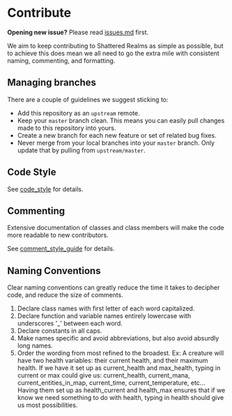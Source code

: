 # Contribute

**Opening new issue?** Please read [issues.md](issues.md) first.

We aim to keep contributing to Shattered Realms as simple as possible, but to achieve this does mean we all need to go the extra mile with consistent naming, commenting, and formatting.

## Managing branches

There are a couple of guidelines we suggest sticking to:

* Add this repository as an `upstream` remote.
* Keep your `master` branch clean. This means you can easily pull changes made to this repository into yours.
* Create a new branch for each new feature or set of related bug fixes.
* Never merge from your local branches into your `master` branch. Only update that by pulling from `upstream/master`.

## Code Style

See [code_style](code_style_guide.md) for details.

## Commenting

Extensive documentation of classes and class members will make the code more readable to new contributors.

See [comment_style_guide](comment_style_guide.md) for details.

## Naming Conventions

Clear naming conventions can greatly reduce the time it takes to decipher code, and reduce the size of comments.

1. Declare class names with first letter of each word capitalized.
2. Declare function and variable names entirely lowercase with underscores '_' between each word.
3. Declare constants in all caps.
4. Make names specific and avoid abbreviations, but also avoid absurdly long names.
5. Order the wording from most refined to the broadest.
			Ex: A creature will have two health variables: their current health, and their maximum health.
					If we have it set up as current_health and max_health, typing in current or max could give us: current_health, current_mana, current_entities_in_map, current_time, current_temperature, etc...
					Having them set up as health_current and health_max ensures that if we know we need something to do with health, typing in health should give us most possibilities.
